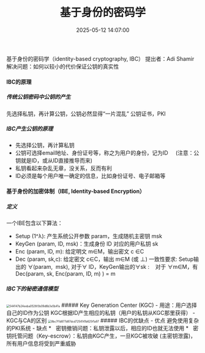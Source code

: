 ﻿---
title: 基于身份的密码学
date: 2025-05-12 14:07:00
tags: [密码学，笔记]
categories: [密码学]
---
基于身份的密码学（identity-based cryptography, IBC）
提出者：Adi Shamir
解决问题：如何以较小的代价保证公钥的真实性
#### IBC的原理
##### 传统公钥密码中公钥的产生
   先选择私钥，再计算公钥，公钥必然显得“一片混乱”
   公钥证书，PKI
##### IBC产生公钥的原理
   - 先选择公钥，再计算私钥
   - 公钥可选择email地址、身份证号等，称之为用户的身份，记为ID 
         (注意：公钥就是ID，或从ID直接推导而来)
   - 私钥看起来杂乱无章，没关系，反而有利
   - ID必须是每个用户唯一确定的信息，比如身份证号、电子邮箱等
#### 基于身份的加密体制（IBE, Identity-based Encryption）
##### 定义
   一个IBE包含以下算法：
   - Setup (1^λ): 产生系统公开参数 param，生成随机主密钥 msk
   - KeyGen (param, ID, msk)：生成身份 ID 对应的用户私钥 sk
   - Enc (param, ID, m): 给定明文 m∈M，输出密文 c ∈C
   - Dec (param, sk,c): 给定密文 c∈C，输出 m∈M (或 ⊥)
     一致性要求: Setup输出的 ∀(param,  msk), 对于∀ ID，KeyGen输出的∀sk :    对于 ∀m∈M，有 Dec(param, sk, Enc(param, ID, m) ) = m
##### IBC下的秘密通信模型
   <img src="/chunk.github.io/images/544147b24eeba0526f3b09d6b3e5b41a.jpg" alt="544147b24eeba0526f3b09d6b3e5b41a" style="zoom:50%;" />
##### Key Generation Center (KGC)
   - 用途：用户选择自己的ID作为公钥
     KGC根据ID产生相应的私钥（用户的私钥从KGC那里获得）
   - KGC与CA的区别
     <img src="/chunk.github.io/images/8bc7f1d877d87dcd7254141b625f1a97.jpg" alt="8bc7f1d877d87dcd7254141b625f1a97" style="zoom:50%;" />
##### IBC的优缺点
   - 优点
     避免使用复杂的PKI系统
   - 缺点
     *   密钥撤销问题：私钥泄露以后，相应的ID也就无法使用
     *   密钥托管问题（Key-escrow）：私钥由KGC产生，一旦KGC被攻破 (主密钥泄露)，所有用户信息将受到严重威胁
